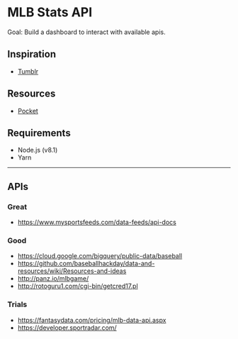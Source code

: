 # MLB Stats API

Goal: Build a dashboard to interact with available apis.

## Inspiration
* [Tumblr](http://baseballhackday.tumblr.com/)

## Resources
* [Pocket](https://getpocket.com/a/archive/grid/mlb-app/)

## Requirements
* Node.js (v8.1)
* Yarn

--- 

## APIs

### Great
* https://www.mysportsfeeds.com/data-feeds/api-docs

### Good
* https://cloud.google.com/bigquery/public-data/baseball
* https://github.com/baseballhackday/data-and-resources/wiki/Resources-and-ideas
* http://panz.io/mlbgame/
* http://rotoguru1.com/cgi-bin/getcred17.pl

### Trials
* https://fantasydata.com/pricing/mlb-data-api.aspx
* https://developer.sportradar.com/
